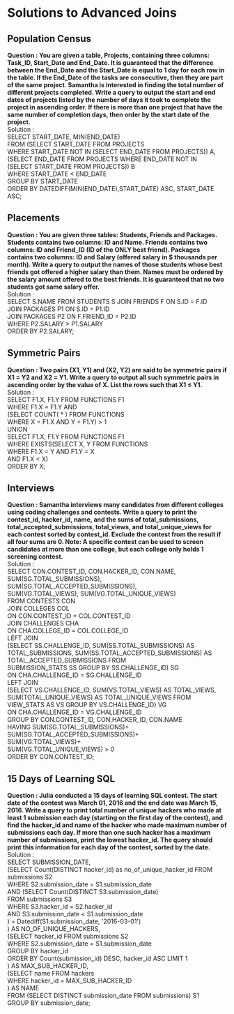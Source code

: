 # Solutions to Advanced Joins  
  
## Population Census  
**Question : You are given a table, Projects, containing three columns: Task_ID, Start_Date and End_Date. It is guaranteed that the difference between the End_Date and the Start_Date is equal to 1 day for each row in the table. If the End_Date of the tasks are consecutive, then they are part of the same project. Samantha is interested in finding the total number of different projects completed.
Write a query to output the start and end dates of projects listed by the number of days it took to complete the project in ascending order. If there is more than one project that have the same number of completion days, then order by the start date of the project.**   
Solution :   
SELECT START_DATE, MIN(END_DATE)  
FROM (SELECT START_DATE FROM PROJECTS  
     WHERE START_DATE NOT IN (SELECT END_DATE FROM PROJECTS)) A,  
     (SELECT END_DATE FROM PROJECTS WHERE END_DATE NOT IN   
      (SELECT START_DATE FROM PROJECTS)) B  
WHERE START_DATE < END_DATE  
GROUP BY START_DATE  
ORDER BY DATEDIFF(MIN(END_DATE),START_DATE) ASC, START_DATE ASC;  
  
## Placements  
**Question : You are given three tables: Students, Friends and Packages. Students contains two columns: ID and Name. Friends contains two columns: ID and Friend_ID (ID of the ONLY best friend). Packages contains two columns: ID and Salary (offered salary in $ thousands per month). Write a query to output the names of those students whose best friends got offered a higher salary than them. Names must be ordered by the salary amount offered to the best friends. It is guaranteed that no two students got same salary offer.**   
Solution :   
SELECT S.NAME FROM STUDENTS S JOIN FRIENDS F ON S.ID = F.ID  
JOIN PACKAGES P1 ON S.ID = P1.ID  
JOIN PACKAGES P2 ON F.FRIEND_ID = P2.ID  
WHERE P2.SALARY > P1.SALARY  
ORDER BY P2.SALARY;   

## Symmetric Pairs  
**Question : Two pairs (X1, Y1) and (X2, Y2) are said to be symmetric pairs if X1 = Y2 and X2 = Y1.
Write a query to output all such symmetric pairs in ascending order by the value of X. List the rows such that X1 ≤ Y1.**   
Solution :   
SELECT F1.X, F1.Y FROM FUNCTIONS F1  
WHERE F1.X = F1.Y AND   
(SELECT COUNT( * ) FROM FUNCTIONS  
WHERE X = F1.X AND Y = F1.Y) > 1  
UNION  
SELECT F1.X, F1.Y FROM FUNCTIONS F1  
WHERE EXISTS(SELECT X, Y FROM FUNCTIONS   
            WHERE F1.X = Y AND F1.Y = X  
            AND F1.X < X)  
            ORDER BY X;  
          
## Interviews  
**Question : Samantha interviews many candidates from different colleges using coding challenges and contests. Write a query to print the contest_id, hacker_id, name, and the sums of total_submissions, total_accepted_submissions, total_views, and total_unique_views for each contest sorted by contest_id. Exclude the contest from the result if all four sums are 0.
Note: A specific contest can be used to screen candidates at more than one college, but each college only holds 1 screening contest.**   
Solution :   
SELECT CON.CONTEST_ID, CON.HACKER_ID, CON.NAME, SUM(SG.TOTAL_SUBMISSIONS), SUM(SG.TOTAL_ACCEPTED_SUBMISSIONS),  
SUM(VG.TOTAL_VIEWS), SUM(VG.TOTAL_UNIQUE_VIEWS)   
FROM CONTESTS CON   
JOIN COLLEGES COL   
ON CON.CONTEST_ID = COL.CONTEST_ID  
JOIN CHALLENGES CHA   
ON CHA.COLLEGE_ID = COL.COLLEGE_ID  
LEFT JOIN  
(SELECT SS.CHALLENGE_ID, SUM(SS.TOTAL_SUBMISSIONS) AS TOTAL_SUBMISSIONS, SUM(SS.TOTAL_ACCEPTED_SUBMISSIONS) AS TOTAL_ACCEPTED_SUBMISSIONS FROM   
SUBMISSION_STATS SS GROUP BY SS.CHALLENGE_ID) SG  
ON CHA.CHALLENGE_ID = SG.CHALLENGE_ID  
LEFT JOIN  
(SELECT VS.CHALLENGE_ID, SUM(VS.TOTAL_VIEWS) AS TOTAL_VIEWS, SUM(TOTAL_UNIQUE_VIEWS) AS TOTAL_UNIQUE_VIEWS FROM VIEW_STATS AS VS GROUP BY VS.CHALLENGE_ID) VG  
ON CHA.CHALLENGE_ID = VG.CHALLENGE_ID  
GROUP BY CON.CONTEST_ID, CON.HACKER_ID, CON.NAME  
HAVING SUM(SG.TOTAL_SUBMISSIONS)+  
       SUM(SG.TOTAL_ACCEPTED_SUBMISSIONS)+  
       SUM(VG.TOTAL_VIEWS)+  
       SUM(VG.TOTAL_UNIQUE_VIEWS) > 0  
ORDER BY CON.CONTEST_ID;  

## 15 Days of Learning SQL  
**Question : Julia conducted a 15 days of learning SQL contest. The start date of the contest was March 01, 2016 and the end date was March 15, 2016.
Write a query to print total number of unique hackers who made at least 1 submission each day (starting on the first day of the contest), and find the hacker_id and name of the hacker who made maximum number of submissions each day. If more than one such hacker has a maximum number of submissions, print the lowest hacker_id. The query should print this information for each day of the contest, sorted by the date.**   
Solution :   
SELECT SUBMISSION_DATE,  
       (SELECT Count(DISTINCT hacker_id) as no_of_unique_hacker_id FROM submissions S2  
        WHERE  S2.submission_date = S1.submission_date  
        AND (SELECT Count(DISTINCT S3.submission_date)  
             FROM   submissions S3  
             WHERE  S3.hacker_id = S2.hacker_id  
             AND S3.submission_date < S1.submission_date  
        ) = Datediff(S1.submission_date, '2016-03-01')  
       ) AS NO_OF_UNIQUE_HACKERS,  
       (SELECT hacker_id FROM submissions S2  
        WHERE  S2.submission_date = S1.submission_date  
        GROUP  BY hacker_id  
        ORDER  BY Count(submission_id) DESC, hacker_id ASC LIMIT  1  
       ) AS MAX_SUB_HACKER_ID,  
       (SELECT name FROM hackers  
        WHERE  hacker_id = MAX_SUB_HACKER_ID  
       ) AS NAME  
FROM   (SELECT DISTINCT submission_date FROM submissions) S1  
GROUP BY submission_date;  
